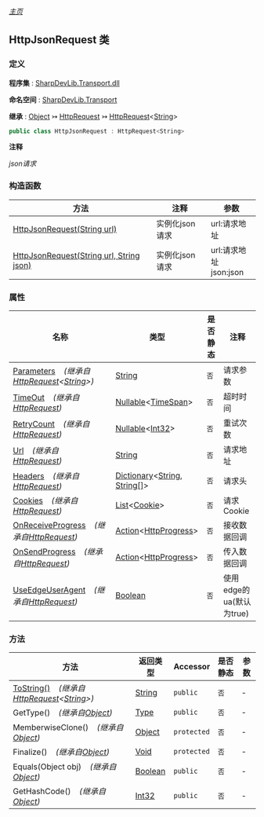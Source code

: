 ###### [主页](./Index.md "主页")

## HttpJsonRequest 类

### 定义

**程序集** : [SharpDevLib.Transport.dll](./SharpDevLib.Transport.assembly.md "SharpDevLib.Transport.dll")

**命名空间** : [SharpDevLib.Transport](./SharpDevLib.Transport.namespace.md "SharpDevLib.Transport")

**继承** : [Object](https://learn.microsoft.com/en-us/dotnet/api/system.object "Object") ↣ [HttpRequest](./SharpDevLib.Transport.HttpRequest.md "HttpRequest") ↣ [HttpRequest](./SharpDevLib.Transport.HttpRequest.1.md "HttpRequest")\<[String](https://learn.microsoft.com/en-us/dotnet/api/system.string "String")\>

``` csharp
public class HttpJsonRequest : HttpRequest<String>
```

**注释**

*json请求*


### 构造函数

|方法|注释|参数|
|---|---|---|
|[HttpJsonRequest(String url)](./SharpDevLib.Transport.HttpJsonRequest.ctor.String.md "HttpJsonRequest(String url)")|实例化json请求|url:请求地址|
|[HttpJsonRequest(String url, String json)](./SharpDevLib.Transport.HttpJsonRequest.ctor.String.String.md "HttpJsonRequest(String url, String json)")|实例化json请求|url:请求地址<br>json:json|


### 属性

|名称|类型|是否静态|注释|
|---|---|---|---|
|[Parameters](./SharpDevLib.Transport.HttpRequest.1.Parameters.md "Parameters")&nbsp;&nbsp;&nbsp;&nbsp;*(继承自[HttpRequest](./SharpDevLib.Transport.HttpRequest.1.md "HttpRequest")\<[String](https://learn.microsoft.com/en-us/dotnet/api/system.string "String")\>)*|[String](https://learn.microsoft.com/en-us/dotnet/api/system.string "String")|`否`|请求参数|
|[TimeOut](./SharpDevLib.Transport.HttpRequest.TimeOut.md "TimeOut")&nbsp;&nbsp;&nbsp;&nbsp;*(继承自[HttpRequest](./SharpDevLib.Transport.HttpRequest.md "HttpRequest"))*|[Nullable](https://learn.microsoft.com/en-us/dotnet/api/system.nullable-1 "Nullable")\<[TimeSpan](https://learn.microsoft.com/en-us/dotnet/api/system.timespan "TimeSpan")\>|`否`|超时时间|
|[RetryCount](./SharpDevLib.Transport.HttpRequest.RetryCount.md "RetryCount")&nbsp;&nbsp;&nbsp;&nbsp;*(继承自[HttpRequest](./SharpDevLib.Transport.HttpRequest.md "HttpRequest"))*|[Nullable](https://learn.microsoft.com/en-us/dotnet/api/system.nullable-1 "Nullable")\<[Int32](https://learn.microsoft.com/en-us/dotnet/api/system.int32 "Int32")\>|`否`|重试次数|
|[Url](./SharpDevLib.Transport.HttpRequest.Url.md "Url")&nbsp;&nbsp;&nbsp;&nbsp;*(继承自[HttpRequest](./SharpDevLib.Transport.HttpRequest.md "HttpRequest"))*|[String](https://learn.microsoft.com/en-us/dotnet/api/system.string "String")|`否`|请求地址|
|[Headers](./SharpDevLib.Transport.HttpRequest.Headers.md "Headers")&nbsp;&nbsp;&nbsp;&nbsp;*(继承自[HttpRequest](./SharpDevLib.Transport.HttpRequest.md "HttpRequest"))*|[Dictionary](https://learn.microsoft.com/en-us/dotnet/api/system.collections.generic.dictionary-2 "Dictionary")\<[String](https://learn.microsoft.com/en-us/dotnet/api/system.string "String"), [String\[\]](https://learn.microsoft.com/en-us/dotnet/api/system.string[] "String\[\]")\>|`否`|请求头|
|[Cookies](./SharpDevLib.Transport.HttpRequest.Cookies.md "Cookies")&nbsp;&nbsp;&nbsp;&nbsp;*(继承自[HttpRequest](./SharpDevLib.Transport.HttpRequest.md "HttpRequest"))*|[List](https://learn.microsoft.com/en-us/dotnet/api/system.collections.generic.list-1 "List")\<[Cookie](https://learn.microsoft.com/en-us/dotnet/api/system.net.cookie "Cookie")\>|`否`|请求Cookie|
|[OnReceiveProgress](./SharpDevLib.Transport.HttpRequest.OnReceiveProgress.md "OnReceiveProgress")&nbsp;&nbsp;&nbsp;&nbsp;*(继承自[HttpRequest](./SharpDevLib.Transport.HttpRequest.md "HttpRequest"))*|[Action](https://learn.microsoft.com/en-us/dotnet/api/system.action-1 "Action")\<[HttpProgress](./SharpDevLib.Transport.HttpProgress.md "HttpProgress")\>|`否`|接收数据回调|
|[OnSendProgress](./SharpDevLib.Transport.HttpRequest.OnSendProgress.md "OnSendProgress")&nbsp;&nbsp;&nbsp;&nbsp;*(继承自[HttpRequest](./SharpDevLib.Transport.HttpRequest.md "HttpRequest"))*|[Action](https://learn.microsoft.com/en-us/dotnet/api/system.action-1 "Action")\<[HttpProgress](./SharpDevLib.Transport.HttpProgress.md "HttpProgress")\>|`否`|传入数据回调|
|[UseEdgeUserAgent](./SharpDevLib.Transport.HttpRequest.UseEdgeUserAgent.md "UseEdgeUserAgent")&nbsp;&nbsp;&nbsp;&nbsp;*(继承自[HttpRequest](./SharpDevLib.Transport.HttpRequest.md "HttpRequest"))*|[Boolean](https://learn.microsoft.com/en-us/dotnet/api/system.boolean "Boolean")|`否`|使用edge的ua(默认为true)|


### 方法

|方法|返回类型|Accessor|是否静态|参数|
|---|---|---|---|---|
|[ToString()](./SharpDevLib.Transport.HttpRequest.1.ToString.md "ToString()")&nbsp;&nbsp;&nbsp;&nbsp;*(继承自[HttpRequest](./SharpDevLib.Transport.HttpRequest.1.md "HttpRequest")\<[String](https://learn.microsoft.com/en-us/dotnet/api/system.string "String")\>)*|[String](https://learn.microsoft.com/en-us/dotnet/api/system.string "String")|`public`|`否`|-|
|GetType()&nbsp;&nbsp;&nbsp;&nbsp;*(继承自[Object](https://learn.microsoft.com/en-us/dotnet/api/system.object "Object"))*|[Type](https://learn.microsoft.com/en-us/dotnet/api/system.type "Type")|`public`|`否`|-|
|MemberwiseClone()&nbsp;&nbsp;&nbsp;&nbsp;*(继承自[Object](https://learn.microsoft.com/en-us/dotnet/api/system.object "Object"))*|[Object](https://learn.microsoft.com/en-us/dotnet/api/system.object "Object")|`protected`|`否`|-|
|Finalize()&nbsp;&nbsp;&nbsp;&nbsp;*(继承自[Object](https://learn.microsoft.com/en-us/dotnet/api/system.object "Object"))*|[Void](https://learn.microsoft.com/en-us/dotnet/api/system.void "Void")|`protected`|`否`|-|
|Equals(Object obj)&nbsp;&nbsp;&nbsp;&nbsp;*(继承自[Object](https://learn.microsoft.com/en-us/dotnet/api/system.object "Object"))*|[Boolean](https://learn.microsoft.com/en-us/dotnet/api/system.boolean "Boolean")|`public`|`否`|-|
|GetHashCode()&nbsp;&nbsp;&nbsp;&nbsp;*(继承自[Object](https://learn.microsoft.com/en-us/dotnet/api/system.object "Object"))*|[Int32](https://learn.microsoft.com/en-us/dotnet/api/system.int32 "Int32")|`public`|`否`|-|


